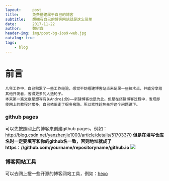 ```yaml
---
layout:     post
title:      免费搭建属于自己的博客
subtitle:   想拥有自己的博客网站就是这么简单
date:       2017-11-22
author:     魏树鑫
header-img: img/post-bg-ios9-web.jpg
catalog: true
tags:
    - blog
---
```

# 前言	
	几年工作中，自己积累了一些工作经验，感觉不妨搭建博客站点来记录一些技术点，并能分享给其他开发者，省得更多的人造轮子。
	本来第一篇文章是想写有关Android的――新建博客也是为此。但是在搭建博客过程中，发现即使网上的教程非常多，自己依旧走了很多弯路。所以索性趁热先将这个问题说下。

### github pages
可以先按照网上的博客来创建github pages，例如：http://blog.csdn.net/yanzhenjie1003/article/details/51703370
**但是在填写仓库名时一定要填写和你的github名一致，否则地址就成了https：//github.com/yourname/repositoryname/github.io**
![](https://i.imgur.com/XXl3HHO.png)

### 博客网站工具
可以去网上搜一些开源的博客网站工具，例如：[hexo](http://hexo.io/)

	